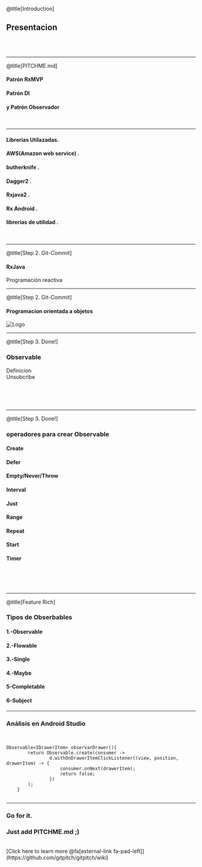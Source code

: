@title[Introduction]

## Presentacion  <span class="gold"></span>


<br>
<br>


---

@title[PITCHME.md]

#### Patrón RxMVP  <span class="gold"></span>
#### Patrón DI
#### y Patrón Observador
<br>
<span class="aside"></span>

---

#### Librerias Utilazadas<span class="gray"></span>.
#### AWS(Amazon web service) <span class="gray"></span>.
#### butherknife  <span class="gold"></span>.
#### Dagger2  <span class="gold"></span>.
#### Rxjava2  <span class="gold"></span>.
#### Rx Android  <span class="gold"></span>.
#### librerias de utilidad  <span class="gold"></span>.

<br>


---

@title[Step 2. Git-Commit]

#### RxJava 

<span class="aside"> Programación reactiva</span>
<br>




---


@title[Step 2. Git-Commit]

#### Programacion orientada a objetos

![Logo](https://image.slidesharecdn.com/presentacinpoo-120823191110-phpapp01/95/poo-programacin-orientada-a-objetos-14-728.jpg?cb=1345751433)
<br>




---

@title[Step 3. Done!]

### Observable  <span class="gold"></span>
<span class="gray">Definicion</span>
<br>
<span class="gray">Unsubcribe</span>

<br>
<br>
<br>


---

@title[Step 3. Done!]

### operadores para crear Observable  <span class="gold"></span>
#### Create
#### Defer 
#### Empty/Never/Throw 
#### Interval 
#### Just
#### Range
#### Repeat
#### Start 
#### Timer 
<br>
<br>
<br>



---

@title[Feature Rich]

### Tipos de Obserbables

#### 1.-Observable
#### 2.-Flowable
#### 3.-Single
#### 4.-Maybe
#### 5-Completable
#### 6-Subject

---

### <span class="gold">Análisis en Android Studio</span>

<br>

```
Observable<IDrawerItem> observarDrawer(){
        return Observable.create(consumer ->
                d.withOnDrawerItemClickListener((view, position, drawerItem) -> {
                    consumer.onNext(drawerItem);
                    return false;
                })
        );
    }
    
```


---

### Go for it.
### Just add <span class="gold">PITCHME.md</span> ;)
<br>
[Click here to learn more @fa[external-link fa-pad-left]](https://github.com/gitpitch/gitpitch/wiki)
